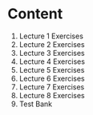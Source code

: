 # Content
1. Lecture 1 Exercises
2. Lecture 2 Exercises
3. Lecture 3 Exercises
4. Lecture 4 Exercises
5. Lecture 5 Exercises
6. Lecture 6 Exercises
7. Lecture 7 Exercises
8. Lecture 8 Exercises
9. Test Bank
